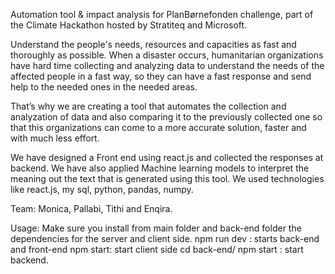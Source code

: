 Automation tool & impact analysis for PlanBørnefonden challenge, part of the Climate Hackathon hosted by Stratiteq and Microsoft.

Understand the people's needs, resources and capacities as fast and thoroughly as possible. When a disaster occurs, humanitarian organizations have hard time collecting and analyzing data to understand the needs of the affected people in a fast way, so they can have a fast response and send help to the needed ones in the needed areas.

That’s why we are creating a tool that automates the collection and analyzation of data and also comparing it to the previously collected one so that this organizations can come to a more accurate solution, faster and with much less effort.

We have designed a Front end using react.js and collected the responses at backend. We have also applied Machine learning models to interpret the meaning out the text that is generated using this tool. We used technologies like react.js, my sql, python, pandas, numpy.

Team: Monica, Pallabi, Tithi and Enqira.

Usage:
Make sure you install from main folder and back-end folder the dependencies for the server and client side.
npm run dev : starts back-end and front-end
npm start: start client side
cd back-end/ npm start : start backend.
